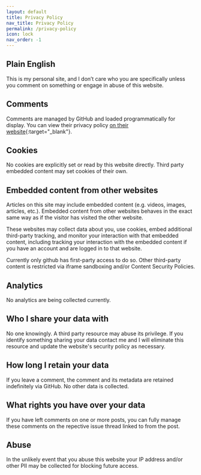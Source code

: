 ```yaml
---
layout: default
title: Privacy Policy
nav_title: Privacy Policy
permalink: /privacy-policy
icon: lock
nav_order: -1
---
```


## Plain English

This is my personal site, and I don’t care who you are specifically unless you comment on something or engage in abuse of this website.

## Comments

Comments are managed by GitHub and loaded programmatically for display. You can view their privacy policy [on their website](https://help.github.com/en/github/site-policy/github-privacy-statement){:target="_blank"}.

## Cookies

No cookies are explicitly set or read by this website directly. Third party embedded content may set cookies of their own.

## Embedded content from other websites

Articles on this site may include embedded content (e.g. videos, images, articles, etc.). Embedded content from other websites behaves in the exact same way as if the visitor has visited the other website.

These websites may collect data about you, use cookies, embed additional third-party tracking, and monitor your interaction with that embedded content, including tracking your interaction with the embedded content if you have an account and are logged in to that website.

Currently only github has first-party access to do so. Other third-party content is restricted via iframe sandboxing and/or Content Security Policies.

## Analytics

No analytics are being collected currently.

## Who I share your data with

No one knowingly. A third party resource may abuse its privilege. If you identify something sharing your data contact me and I will eliminate this resource and update the website's security policy as necessary.

## How long I retain your data

If you leave a comment, the comment and its metadata are retained indefinitely via GitHub. No other data is collected.

## What rights you have over your data

If you have left comments on one or more posts, you can fully manage these comments on the repective issue thread linked to from the post.

## Abuse

In the unlikely event that you abuse this website your IP address and/or other PII may be collected for blocking future access.
